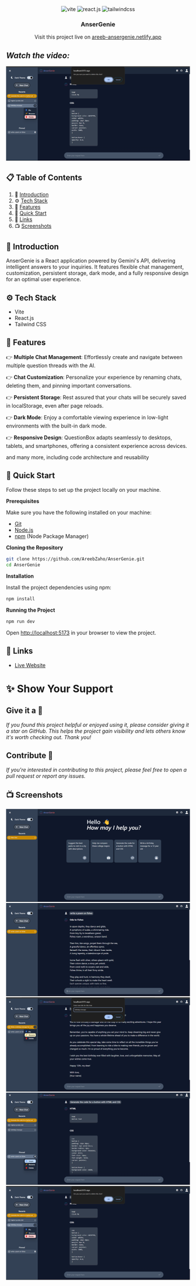 <div align="center">
  <div>
    <img src="https://img.shields.io/badge/-Vite-black?style=for-the-badge&logoColor=white&logo=vite&color=646CFF" alt="vite" />
    <img src="https://img.shields.io/badge/-React_JS-black?style=for-the-badge&logoColor=white&logo=react&color=61DAFB" alt="react.js" />
    <img src="https://img.shields.io/badge/-Tailwind_CSS-black?style=for-the-badge&logoColor=white&logo=tailwindcss&color=06B6D4" alt="tailwindcss" />
  </div>

  <h3 align="center">AnserGenie</h3>

   <div align="center">
     Visit this project live on <a href="https://areeb-ansergenie.netlify.app/" target="_blank">areeb-ansergenie.netlify.app</a>
    </div>
    
</div>

## _Watch the video:_
[![Video Link](screenshots/s5.png)](https://youtu.be/RF3PWc7UNmw)  

## 📋 <a name="table">Table of Contents</a>

1. 🤖 [Introduction](#introduction)
2. ⚙️ [Tech Stack](#tech-stack)
3. 🔋 [Features](#features)
4. 🤸 [Quick Start](#quick-start)
5. 🔗 [Links](#links)
6. 📺 [Screenshots](#screenshots)

## <a name="introduction">🤖 Introduction</a>

AnserGenie is a React application powered by Gemini's API, delivering intelligent answers to your inquiries. It features flexible chat management, customization, persistent storage, dark mode, and a fully responsive design for an optimal user experience.

## <a name="tech-stack">⚙️ Tech Stack</a>

- Vite
- React.js
- Tailwind CSS

## <a name="features">🔋 Features</a>

👉 **Multiple Chat Management**: Effortlessly create and navigate between multiple question threads with the AI.

👉 **Chat Customization**: Personalize your experience by renaming chats, deleting them, and pinning important conversations.

👉 **Persistent Storage**: Rest assured that your chats will be securely saved in localStorage, even after page reloads.

👉 **Dark Mode**: Enjoy a comfortable viewing experience in low-light environments with the built-in dark mode.

👉 **Responsive Design**: QuestionBox adapts seamlessly to desktops, tablets, and smartphones, offering a consistent experience across devices.

and many more, including code architecture and reusability

## <a name="quick-start">🤸 Quick Start</a>

Follow these steps to set up the project locally on your machine.

**Prerequisites**

Make sure you have the following installed on your machine:

- [Git](https://git-scm.com/)
- [Node.js](https://nodejs.org/en)
- [npm](https://www.npmjs.com/) (Node Package Manager)

**Cloning the Repository**

```bash
git clone https://github.com/AreebZaho/AnserGenie.git
cd AnserGenie
```

**Installation**

Install the project dependencies using npm:

```bash
npm install
```

**Running the Project**

```bash
npm run dev
```

Open [http://localhost:5173](http://localhost:5173) in your browser to view the project.

## <a name="links">🔗 Links</a>

- [Live Website](areeb-ansergenie.netlify.app)

# ✨ Show Your Support
## Give it a 🌟
_If you found this project helpful or enjoyed using it, please consider giving it a star on GitHub. This helps the project gain visibility and lets others know it's worth checking out. Thank you!_

## Contribute 🤝
_If you're interested in contributing to this project, please feel free to open a pull request or report any issues._

## <a name="screenshots">📺 Screenshots</a>

![](screenshots/s1.png)
![](screenshots/s2.png)
![](screenshots/s3.png)
![](screenshots/s4.png)
![](screenshots/s5.png)
